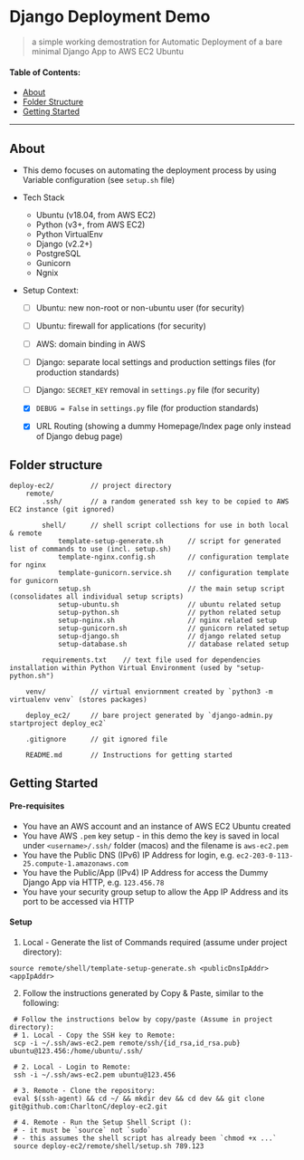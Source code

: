 # Django Deployment Demo
> a simple working demostration for Automatic Deployment of a bare minimal Django App to AWS EC2 Ubuntu

#### Table of Contents:
* [About](#About)
* [Folder Structure](#Folder-Structure)
* [Getting Started](#Getting-Started)

----------------

## About
* This demo focuses on automating the deployment process by using Variable configuration (see `setup.sh` file)

* Tech Stack
    * Ubuntu (v18.04, from AWS EC2)
    * Python (v3+, from AWS EC2)
    * Python VirtualEnv
    * Django (v2.2+)    
    * PostgreSQL
    * Gunicorn
    * Ngnix

* Setup Context:
    * [ ] Ubuntu: new non-root or non-ubuntu user (for security)
    * [ ] Ubuntu: firewall for applications (for security)
    * [ ] AWS: domain binding in AWS
    * [ ] Django: separate local settings and production settings files (for production standards)
    * [ ] Django: `SECRET_KEY` removal in `settings.py` file (for security)
    * [x] `DEBUG = False`  in `settings.py` file (for production standards)
    * [x] URL Routing (showing a dummy Homepage/Index page only instead of Django debug page)


## Folder structure
```
deploy-ec2/         // project directory
    remote/
        .ssh/       // a random generated ssh key to be copied to AWS EC2 instance (git ignored)

        shell/      // shell script collections for use in both local & remote            
            template-setup-generate.sh      // script for generated list of commands to use (incl. setup.sh)
            template-nginx.config.sh        // configuration template for nginx
            template-gunicorn.service.sh    // configuration template for gunicorn
            setup.sh                        // the main setup script (consolidates all individual setup scripts)
            setup-ubuntu.sh                 // ubuntu related setup
            setup-python.sh                 // python related setup
            setup-nginx.sh                  // nginx related setup
            setup-gunicorn.sh               // gunicorn related setup
            setup-django.sh                 // django related setup
            setup-database.sh               // database related setup

        requirements.txt    // text file used for dependencies installation within Python Virtual Environment (used by "setup-python.sh")

    venv/           // virtual enviornment created by `python3 -m virtualenv venv` (stores packages)

    deploy_ec2/     // bare project generated by `django-admin.py startproject deploy_ec2`

    .gitignore      // git ignored file

    README.md       // Instructions for getting started
```    


## Getting Started
#### Pre-requisites
* You have an AWS account and an instance of AWS EC2 Ubuntu created
* You have AWS `.pem` key setup - in this demo the key is saved in local under `<username>/.ssh/` folder (macos) and the filename is `aws-ec2.pem`
* You have the Public DNS (IPv6) IP Address for login, e.g. `ec2-203-0-113-25.compute-1.amazonaws.com`
* You have the Public/App (IPv4) IP Address for access the Dummy Django App via HTTP, e.g. `123.456.78`
* You have your security group setup to allow the App IP Address and its port to be accessed via HTTP

#### Setup
1. Local - Generate the list of Commands required (assume under project directory):
```
source remote/shell/template-setup-generate.sh <publicDnsIpAddr> <appIpAddr>
```

2. Follow the instructions generated by Copy & Paste, similar to the following:
```
 # Follow the instructions below by copy/paste (Assume in project directory): 
 # 1. Local - Copy the SSH key to Remote: 
 scp -i ~/.ssh/aws-ec2.pem remote/ssh/{id_rsa,id_rsa.pub} ubuntu@123.456:/home/ubuntu/.ssh/ 

 # 2. Local - Login to Remote: 
 ssh -i ~/.ssh/aws-ec2.pem ubuntu@123.456 

 # 3. Remote - Clone the repository: 
 eval $(ssh-agent) && cd ~/ && mkdir dev && cd dev && git clone git@github.com:CharltonC/deploy-ec2.git 

 # 4. Remote - Run the Setup Shell Script (): 
 # - it must be `source` not `sudo` 
 # - this assumes the shell script has already been `chmod +x ...` 
 source deploy-ec2/remote/shell/setup.sh 789.123 
```